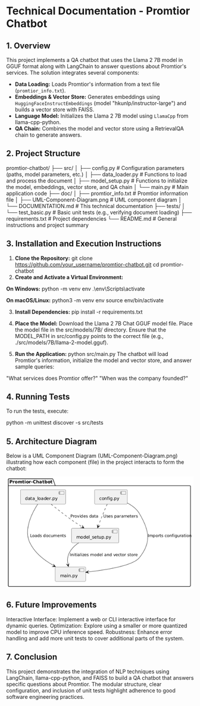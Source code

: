 # Technical Documentation - Promtior Chatbot

## 1. Overview

This project implements a QA chatbot that uses the Llama 2 7B model in GGUF format along with LangChain to answer questions about Promtior's services. The solution integrates several components:

- **Data Loading:** Loads Promtior's information from a text file (`promtior_info.txt`).
- **Embeddings & Vector Store:** Generates embeddings using `HuggingFaceInstructEmbeddings` (model "hkunlp/instructor-large") and builds a vector store with FAISS.
- **Language Model:** Initializes the Llama 2 7B model using `LlamaCpp` from llama-cpp-python.
- **QA Chain:** Combines the model and vector store using a RetrievalQA chain to generate answers.


## 2. Project Structure

promtior-chatbot/
├── src/
│   ├── config.py           # Configuration parameters (paths, model parameters, etc.)
│   ├── data_loader.py      # Functions to load and process the document
│   ├── model_setup.py      # Functions to initialize the model, embeddings, vector store, and QA chain
│   └── main.py             # Main application code
├── doc/
│   ├── promtior_info.txt   # Promtior information file
│   ├── UML-Component-Diagram.png # UML component diagram
│   └── DOCUMENTATION.md    # This technical documentation
├── tests/
│   └── test_basic.py       # Basic unit tests (e.g., verifying document loading)
├── requirements.txt        # Project dependencies
└── README.md               # General instructions and project summary

## 3. Installation and Execution Instructions
1. **Clone the Repository:**
git clone https://github.com/your_username/promtior-chatbot.git
cd promtior-chatbot
2. **Create and Activate a Virtual Environment:**

**On Windows:**
python -m venv env
.\env\Scripts\activate

**On macOS/Linux:**
python3 -m venv env
source env/bin/activate

3. **Install Dependencies:**
pip install -r requirements.txt

4. **Place the Model:**
Download the Llama 2 7B Chat GGUF model file.
Place the model file in the src/models/7B/ directory.
Ensure that the MODEL_PATH in src/config.py points to the correct file (e.g., ./src/models/7B/llama-2-model.gguf).

5. **Run the Application:**
python src/main.py
The chatbot will load Promtior's information, initialize the model and vector store, and answer sample queries:

"What services does Promtior offer?"
"When was the company founded?"
## 4. Running Tests
To run the tests, execute:

python -m unittest discover -s src/tests
## 5. Architecture Diagram
Below is a UML Component Diagram (UML-Component-Diagram.png) illustrating how each component (file) in the project interacts to form the chatbot:

![UML Component Diagram](./UML-Component-Diagram.png)

## 6. Future Improvements
Interactive Interface: Implement a web or CLI interactive interface for dynamic queries.
Optimization: Explore using a smaller or more quantized model to improve CPU inference speed.
Robustness: Enhance error handling and add more unit tests to cover additional parts of the system.

## 7. Conclusion
This project demonstrates the integration of NLP techniques using LangChain, llama-cpp-python, and FAISS to build a QA chatbot that answers specific questions about Promtior. The modular structure, clear configuration, and inclusion of unit tests highlight adherence to good software engineering practices.

